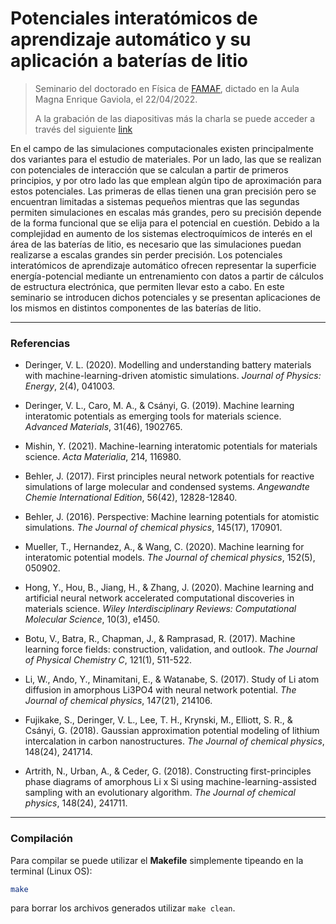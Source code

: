 # Potenciales interatómicos de aprendizaje automático y su aplicación a baterías de litio

> Seminario del doctorado en Física de [FAMAF](https://www.famaf.unc.edu.ar/investigaci%C3%B3n/%C3%A1reas-de-investigaci%C3%B3n/f%C3%ADsica-ofi/seminarios-de-f%C3%ADsica/), dictado en la Aula Magna Enrique Gaviola, 
> el 22/04/2022.
>
> A la grabación de las diapositivas más la charla se puede acceder a través del
> siguiente [link](https://drive.google.com/file/d/1xUvRu8-4x-W8CxxCurAVo8sQ_U2cFrXP/view?usp=sharing)

En el campo de las simulaciones computacionales existen principalmente dos 
variantes para el estudio de materiales. Por un lado, las que se realizan con 
potenciales de interacción que se calculan a partir de primeros principios, y por
otro lado las que emplean algún tipo de aproximación para estos potenciales. Las 
primeras de ellas tienen una gran precisión pero se encuentran limitadas a 
sistemas pequeños mientras que las segundas permiten simulaciones en escalas más 
grandes, pero su precisión depende de la forma funcional que se elija para el 
potencial en cuestión. Debido a la complejidad en aumento de los sistemas 
electroquímicos de interés en el área de las baterías de litio, es necesario que 
las simulaciones puedan realizarse a escalas grandes sin perder precisión. Los 
potenciales interatómicos de aprendizaje automático ofrecen representar la 
superficie energía-potencial mediante un entrenamiento con datos a partir de 
cálculos de estructura electrónica, que permiten llevar esto a cabo. En este 
seminario se introducen dichos potenciales y se presentan aplicaciones de los 
mismos en distintos componentes de las baterías de litio.

----------------------------------------------------------------------------------
### Referencias

- Deringer, V. L. (2020). Modelling and understanding battery materials with 
machine-learning-driven atomistic simulations. _Journal of Physics: Energy_,
2(4), 041003.

- Deringer, V. L., Caro, M. A., \& Csányi, G. (2019). Machine learning interatomic 
potentials as emerging tools for materials science. _Advanced Materials_,
31(46), 1902765.

- Mishin, Y. (2021). Machine-learning interatomic potentials for materials 
science. _Acta Materialia_, 214, 116980.

- Behler, J. (2017). First principles neural network potentials for reactive 
simulations of large molecular and condensed systems. _Angewandte Chemie 
International Edition_, 56(42), 12828-12840.

- Behler, J. (2016). Perspective: Machine learning potentials for atomistic 
simulations. _The Journal of chemical physics_, 145(17), 170901.

- Mueller, T., Hernandez, A., \& Wang, C. (2020). Machine learning for 
interatomic potential models. _The Journal of chemical physics_, 152(5), 050902.

- Hong, Y., Hou, B., Jiang, H., \& Zhang, J. (2020). Machine learning and 
artificial neural network accelerated computational discoveries in materials 
science. _Wiley Interdisciplinary Reviews: Computational Molecular Science_, 
10(3), e1450.

- Botu, V., Batra, R., Chapman, J., \& Ramprasad, R. (2017). Machine learning 
force fields: construction, validation, and outlook. _The Journal of Physical 
Chemistry C_, 121(1), 511-522.

- Li, W., Ando, Y., Minamitani, E., \& Watanabe, S. (2017). Study of Li atom 
diffusion in amorphous Li3PO4 with neural network potential. _The Journal of 
chemical physics_, 147(21), 214106.

- Fujikake, S., Deringer, V. L., Lee, T. H., Krynski, M., Elliott, S. R., \& 
Csányi, G. (2018). Gaussian approximation potential modeling of lithium 
intercalation in carbon nanostructures. _The Journal of chemical physics_, 
148(24), 241714.

- Artrith, N., Urban, A., \& Ceder, G. (2018). Constructing first-principles 
phase diagrams of amorphous Li x Si using machine-learning-assisted sampling with
an evolutionary algorithm. _The Journal of chemical physics_, 148(24), 241711.


----------------------------------------------------------------------------------
### Compilación

Para compilar se puede utilizar el **Makefile** simplemente tipeando en la 
terminal (Linux OS):
```bash
make
```
para borrar los archivos generados utilizar `make clean`.
